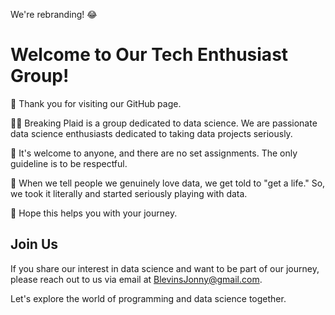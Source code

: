 We're rebranding! 😂

# Welcome to Our Tech Enthusiast Group!
👋 Thank you for visiting our GitHub page.

🙋‍♀ Breaking Plaid is a group dedicated to data science. We are passionate data science enthusiasts dedicated to taking data projects seriously.

🌈 It's welcome to anyone, and there are no set assignments. The only guideline is to be respectful.

🍿 When we tell people we genuinely love data, we get told to "get a life." So, we took it literally and started seriously playing with data.

🧙 Hope this helps you with your journey.

## Join Us
If you share our interest in data science and want to be part of our journey, please reach out to us via email at [BlevinsJonny@gmail.com](mailto:BlevinsJonny@gmail.com).

Let's explore the world of programming and data science together.
